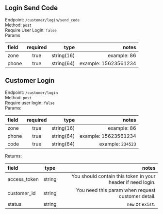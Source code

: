 ## Login Send Code
Endpoint: `/customer/login/send_code`      
Method: `post`  
Require User Login: `false`  
Params  

| field | required | type | notes
| :------------ |:---------------:| -----:| -----:| 
| zone | true | string(16) | example: 86 |
| phone | true | string(64) | example: 15623561234 | 


## Customer Login
Endpoint: `/customer/login`  
Method: `post`  
Require user login: `false`  
Params:   

| field      | required | type | notes |
| :------------ |:---------------:| -----:| -----:|
| zone | true | string(16) | example: 86 |
| phone | true | string(64) | example: 15623561234 | |
| code | true | string(64) | example: `234523` |

Returns:  

| field | type | notes |
| :------------ |:---------------:| -----:|
| access_token | string | You should contain this token in your header if need login. |
| customer_id | string | You need this param when request customer detail. |
| status | string | `new` or `exist`. |
